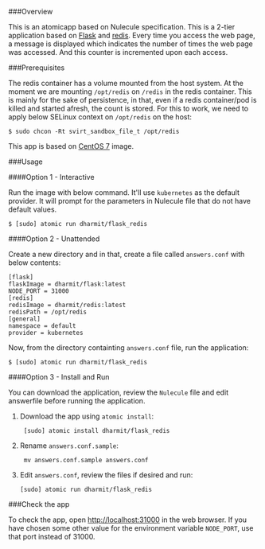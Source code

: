 ###Overview

This is an atomicapp based on Nulecule specification. This is a 2-tier
application based on [Flask](flask.pocoo.org) and [redis](redis.io). Every time
you access the web page, a message is displayed which indicates the number of
times the web page was accessed. And this counter is incremented upon each
access.

###Prerequisites

The redis container has a volume mounted from the host system. At the moment we
are mounting `/opt/redis` on `/redis` in the redis container. This is mainly
for the sake of persistence, in that, even if a redis container/pod is killed
and started afresh, the count is stored. For this to work, we need to apply
below SELinux context on `/opt/redis` on the host:

    $ sudo chcon -Rt svirt_sandbox_file_t /opt/redis

This app is based on [CentOS 7](https://hub.docker.com/_/centos/) image.

###Usage

####Option 1 - Interactive

Run the image with below command. It'll use `kubernetes` as the default
provider. It will prompt for the parameters in Nulecule file that do not have
default values.

    $ [sudo] atomic run dharmit/flask_redis

####Option 2 - Unattended

Create a new directory and in that, create a file called `answers.conf` with
below contents:

    [flask]
    flaskImage = dharmit/flask:latest
    NODE_PORT = 31000
    [redis]
    redisImage = dharmit/redis:latest
    redisPath = /opt/redis
    [general]
    namespace = default
    provider = kubernetes

Now, from the directory containting `answers.conf` file, run the application:

    $ [sudo] atomic run dharmit/flask_redis

####Option 3 - Install and Run

You can download the application, review the `Nulecule` file and edit
answerfile before running the application.

1. Download the app using `atomic install`:

        [sudo] atomic install dharmit/flask_redis

2. Rename `answers.conf.sample`:

        mv answers.conf.sample answers.conf

3. Edit `answers.conf`, review the files if desired and run:

       [sudo] atomic run dharmit/flask_redis

###Check the app

To check the app, open [http://localhost:31000](http://localhost:31000) in the
web browser. If you have chosen some other value for the environment variable
`NODE_PORT`, use that port instead of 31000.
